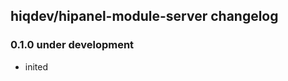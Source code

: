 hiqdev/hipanel-module-server changelog
--------------------------------------

### 0.1.0 under development

- inited

